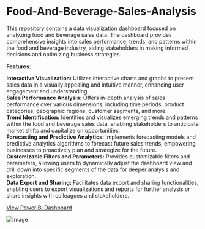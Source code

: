# Food-And-Beverage-Sales-Analysis

This repository contains a data visualization dashboard focused on analyzing food and beverage sales data. The dashboard provides comprehensive insights into sales performance, trends, and patterns within the food and beverage industry, aiding stakeholders in making informed decisions and optimizing business strategies.     

**Features:** <br>

**Interactive Visualization:** Utilizes interactive charts and graphs to present sales data in a visually appealing and intuitive manner, enhancing user engagement and understanding.<br>
**Sales Performance Analysis:** Offers in-depth analysis of sales performance over various dimensions, including time periods, product categories, geographic regions, customer segments, and more.<br>
**Trend Identification:** Identifies and visualizes emerging trends and patterns within the food and beverage sales data, enabling stakeholders to anticipate market shifts and capitalize on opportunities.<br>
**Forecasting and Predictive Analytics:** Implements forecasting models and predictive analytics algorithms to forecast future sales trends, empowering businesses to proactively plan and strategize for the future.<br>
**Customizable Filters and Parameters:** Provides customizable filters and parameters, allowing users to dynamically adjust the dashboard view and drill down into specific segments of the data for deeper analysis and exploration.<br>
**Data Export and Sharing:** Facilitates data export and sharing functionalities, enabling users to export visualizations and reports for further analysis or share insights with colleagues and stakeholders. <br>

[View Power BI Dashboard](https://app.powerbi.com/groups/me/reports/2249c46c-4c7b-459f-80c1-7bbd624a3986/ReportSection?experience=power-bi)

                                                                                                                                                                                                                 
![image](https://github.com/sagarkumarmishra/Food-And-Beverage-Sales-Analysis/assets/80491632/2c6c3656-2139-4d6a-b977-341c002e872d)
